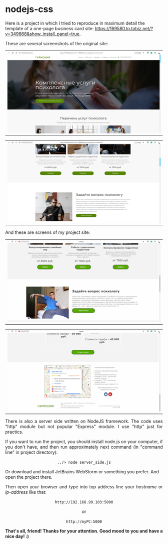 <h1>nodejs-css</h1>
 <p>Here is a project in which I tried to reproduce in maximum detail the template of a one-page business card site: <a href="https://169580.lp.tobiz.net/?v=349868&show_install_panel=true">https://169580.lp.tobiz.net/?v=349868&show_install_panel=true</a>.</p>

<p align="justify">
 These are several screenshots of the original site:
</p>

<table><tr><td align="center">
 <img src="screen1.jpg">
</td></tr></table>

<table><tr><td align="center">
<img src="screen2.jpg">
</td></tr></table>

<p align="justify">
 And these are screens of my project site:
</p>

<table><tr><td align="center">
<img src="screen3.jpg">
</td></tr></table>

<table><tr><td align="center">
<img src="screen4.jpg">
</td></tr></table>

<p align="justify">
 There is also a server side written on NodeJS framework. The code uses "http" module but not popular "Express" module. I use "http" just for practics.
</p>

<p align="justify">
 If you want to run the project, you should install node.js on your computer, if you don't have, and then run approximately next command (in "command line" in project directory):
 </p>
 <p align="center"><code>../> node server_side.js</code></p>


<p>
 Or download and install JetBrains WebStorm or something you prefer. And open the project there.
</p>

<p align="justify">
  Then open your browser and type into top address line your <i>hostname</i> or <i>ip-address</i> like that:
</p>
  <p align="center"><code>http://192.168.99.103:5000</code></p>
  <p align="center">or</p>
  <p align="center"><code>http://myPC:5000</code></p>

<p align="justify">
 <b>That's all, friend! Thanks for your attention. Good mood to you and have a nice day! :)</b>
</p>

